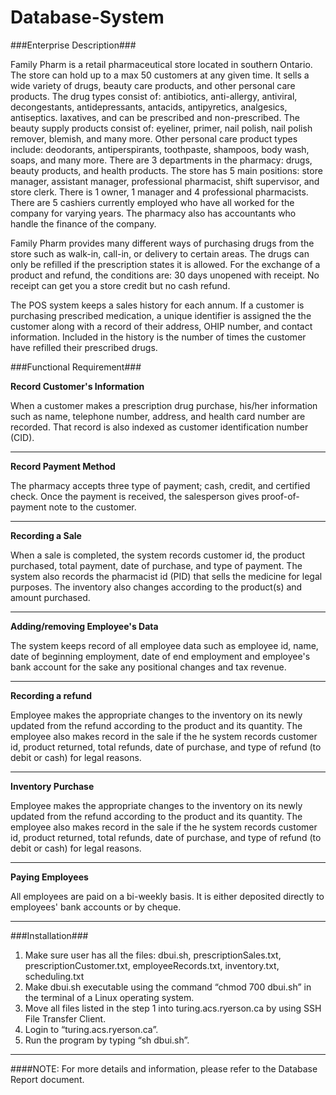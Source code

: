 # Database-System

###Enterprise Description###

Family Pharm is a retail pharmaceutical store located in southern Ontario. The store can hold up to a max 50 customers at any given time. It sells a wide variety of drugs, beauty care products, and other personal care products. The drug types consist of: antibiotics, anti-allergy, antiviral, decongestants, antidepressants, antacids, antipyretics, analgesics, antiseptics. laxatives, and can be prescribed and non-prescribed. The beauty supply products consist of: eyeliner, primer, nail polish, nail polish remover, blemish, and many more. Other personal care product types include: deodorants, antiperspirants, toothpaste, shampoos, body wash, soaps, and many more.  There are 3 departments in the pharmacy: drugs, beauty products, and health products. The store has 5 main positions: store manager, assistant manager, professional pharmacist, shift supervisor, and store clerk. There is 1 owner, 1 manager and 4 professional pharmacists. There are 5 cashiers currently employed who have all worked for the company for varying years. The pharmacy also has accountants who handle the finance of the company.

Family Pharm provides many different ways of purchasing drugs from the store such as walk-in, call-in, or delivery to certain areas.  The drugs can only be refilled if the prescription states it is allowed. For the exchange of a product and refund, the conditions are: 30 days unopened with receipt. No receipt can get you a store credit but no cash refund. 

The POS system keeps a sales history for each annum. If a customer is purchasing prescribed medication, a unique identifier is assigned the the customer along with a record of their address, OHIP number, and contact information.  Included in the history is the number of times the customer have refilled their prescribed drugs.

###Functional Requirement###

**Record Customer's Information**

When a customer makes a prescription drug purchase, his/her information such as name, telephone number, address, and health card number are recorded. That record is also indexed as customer identification number (CID).

------------------------------------------------------------------------------------------------------------------
**Record Payment Method**

The pharmacy accepts three type of payment; cash, credit, and certified check. Once the payment is received, the salesperson gives proof-of-payment note to the customer.

------------------------------------------------------------------------------------------------------------------
**Recording a Sale**

When a sale is completed, the system records customer id, the product purchased, total payment, date of purchase, and type of payment. The system also records the pharmacist id (PID) that sells the medicine for legal purposes. The inventory also changes according to the product(s) and amount purchased.

------------------------------------------------------------------------------------------------------------------
**Adding/removing Employee's Data**

The system keeps record of all employee data such as employee id, name, date of beginning employment, date of end employment and employee's bank account for the sake any positional changes and tax revenue.

------------------------------------------------------------------------------------------------------------------
**Recording a refund**

Employee makes the appropriate changes to the inventory on its newly updated from the refund according to the product and its quantity. The employee also makes record in the sale if the he system records customer id, product returned, total refunds, date of purchase, and type of refund (to debit or cash) for legal reasons.

------------------------------------------------------------------------------------------------------------------
**Inventory Purchase**

Employee makes the appropriate changes to the inventory on its newly updated from the refund according to the product and its quantity. The employee also makes record in the sale if the he system records customer id, product returned, total refunds, date of purchase, and type of refund (to debit or cash) for legal reasons.

------------------------------------------------------------------------------------------------------------------
**Paying Employees**

All employees are paid on a bi-weekly basis. It is either deposited directly to employees' bank accounts or by cheque. 

------------------------------------------------------------------------------------------------------------------
###Installation###

1.	Make sure user has all the files: dbui.sh, prescriptionSales.txt, prescriptionCustomer.txt, employeeRecords.txt, inventory.txt, scheduling.txt
2.	Make dbui.sh executable using the command “chmod 700 dbui.sh” in the terminal of a Linux operating system.
3.	Move all files listed in the step 1 into turing.acs.ryerson.ca by using SSH File Transfer Client.
4.	Login to “turing.acs.ryerson.ca”.
5.	Run the program by typing “sh dbui.sh”.
------------------------------------------------------------------------------------------------------------------

####NOTE: For more details and information, please refer to the Database Report document.
